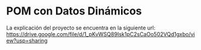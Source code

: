 # POM con Datos Dinámicos
La explicación del proyecto se encuentra en la siguiente url: https://drive.google.com/file/d/1_pKvWSQ89Isk1pC2sCaOo502VQd1gxbo/view?usp=sharing

